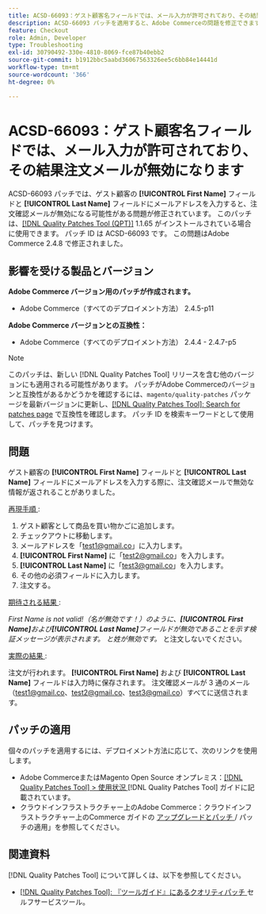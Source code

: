 ```yaml
---
title: ACSD-66093：ゲスト顧客名フィールドでは、メール入力が許可されており、その結果注文メールが無効になります
description: ACSD-66093 パッチを適用すると、Adobe Commerceの問題を修正できます。この問題では、「Guest customer **[!UICONTROL First Name]**」および「**[!UICONTROL Last Name]**」フィールドにメールアドレスを入力して、無効な注文確認メールを送信できます。
feature: Checkout
role: Admin, Developer
type: Troubleshooting
exl-id: 30790492-330e-4810-8069-fce87b40ebb2
source-git-commit: b1912bbc5aabd36067563326ee5c6bb84e14441d
workflow-type: tm+mt
source-wordcount: '366'
ht-degree: 0%

---
```


# ACSD-66093：ゲスト顧客名フィールドでは、メール入力が許可されており、その結果注文メールが無効になります

ACSD-66093 パッチでは、ゲスト顧客の **[!UICONTROL First Name]** フィールドと **[!UICONTROL Last Name]** フィールドにメールアドレスを入力すると、注文確認メールが無効になる可能性がある問題が修正されています。 このパッチは、[[!DNL Quality Patches Tool (QPT)]](/help/tools/quality-patches-tool/quality-patches-tool-to-self-serve-quality-patches.md) 1.1.65 がインストールされている場合に使用できます。 パッチ ID は ACSD-66093 です。 この問題はAdobe Commerce 2.4.8 で修正されました。

## 影響を受ける製品とバージョン

**Adobe Commerce バージョン用のパッチが作成されます。**

* Adobe Commerce（すべてのデプロイメント方法） 2.4.5-p11

**Adobe Commerce バージョンとの互換性：**

* Adobe Commerce（すべてのデプロイメント方法） 2.4.4 - 2.4.7-p5

>[!NOTE]
>
>このパッチは、新しい [!DNL Quality Patches Tool] リリースを含む他のバージョンにも適用される可能性があります。 パッチがAdobe Commerceのバージョンと互換性があるかどうかを確認するには、`magento/quality-patches` パッケージを最新バージョンに更新し、[[!DNL Quality Patches Tool]: Search for patches page](https://experienceleague.adobe.com/tools/commerce-quality-patches/index.html) で互換性を確認します。 パッチ ID を検索キーワードとして使用して、パッチを見つけます。

## 問題

ゲスト顧客の **[!UICONTROL First Name]** フィールドと **[!UICONTROL Last Name]** フィールドにメールアドレスを入力する際に、注文確認メールで無効な情報が返されることがありました。

<u> 再現手順 </u>:

1. ゲスト顧客として商品を買い物かごに追加します。
2. チェックアウトに移動します。
3. メールアドレスを「test1@gmail.co」に入力します。
4. **[!UICONTROL First Name]** に「<test2@gmail.co>」を入力します。
5. **[!UICONTROL Last Name]** に「<test3@gmail.co>」を入力します。
6. その他の必須フィールドに入力します。
7. 注文する。

<u> 期待される結果 </u>:

*First Name is not valid!（名が無効です！）のように、**[!UICONTROL First Name]**&#x200B;および&#x200B;**[!UICONTROL Last Name]**&#x200B;フィールドが無効であることを示す検証メッセージが表示されます。 と姓が無効です。* と注文しないでください。

<u> 実際の結果 </u>:

注文が行われます。
**[!UICONTROL First Name]** および **[!UICONTROL Last Name]** フィールドは入力時に保存されます。
注文確認メールが 3 通のメール（test1@gmail.co、test2@gmail.co、test3@gmail.co）すべてに送信されます。

## パッチの適用

個々のパッチを適用するには、デプロイメント方法に応じて、次のリンクを使用します。

* Adobe CommerceまたはMagento Open Source オンプレミス：[[!DNL Quality Patches Tool] > 使用状況 ](/help/tools/quality-patches-tool/usage.md) [!DNL Quality Patches Tool] ガイドに記載されています。
* クラウドインフラストラクチャー上のAdobe Commerce：クラウドインフラストラクチャー上のCommerce ガイドの [ アップグレードとパッチ ](https://experienceleague.adobe.com/docs/commerce-cloud-service/user-guide/develop/upgrade/apply-patches.html)/ パッチの適用」を参照してください。

## 関連資料

[!DNL Quality Patches Tool] について詳しくは、以下を参照してください。

* [[!DNL Quality Patches Tool]: 『ツールガイド』にあるクオリティパッチ ](/help/tools/quality-patches-tool/quality-patches-tool-to-self-serve-quality-patches.md) セルフサービスツール。
